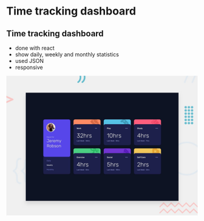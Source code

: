 # Time tracking dashboard

## Time tracking dashboard
- done with react
- show daily, weekly and monthly statistics
- used JSON
- responsive

![Design preview for the Time tracking dashboard coding challenge](./design/desktop-preview.jpg)
